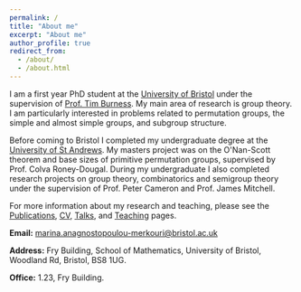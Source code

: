```yaml
---
permalink: /
title: "About me"
excerpt: "About me"
author_profile: true
redirect_from: 
  - /about/
  - /about.html
---
```


I am a first year PhD student at the [University of Bristol](https://www.bristol.ac.uk/maths/) under the supervision of [Prof. Tim Burness](https://seis.bristol.ac.uk/~tb13602/index.html). My main area of research is group theory. I am particularly interested in problems related to permutation groups, the simple and almost simple groups, and subgroup structure.

Before coming to Bristol I completed my undergraduate degree at the [University of St Andrews](https://www.st-andrews.ac.uk/mathematics-statistics/). My masters project was on the O'Nan-Scott theorem and base sizes of primitive permutation groups, supervised by Prof. Colva Roney-Dougal. During my undergraduate I also completed research projects on group theory, combinatorics and semigroup theory under the supervision of Prof. Peter Cameron and Prof. James Mitchell.

For more information about my research and teaching, please see the [Publications](https://marinaanagno.github.io/publications), [CV](https://marinaanagno.github.io/cv), [Talks](https://marinaanagno.github.io/talks), and [Teaching](https://marinaanagno.github.io/teaching) pages.

**Email:** marina.anagnostopoulou-merkouri@bristol.ac.uk

**Address:** Fry Building, School of Mathematics, University of Bristol, Woodland Rd, Bristol, BS8 1UG.

**Office:** 1.23, Fry Building.
